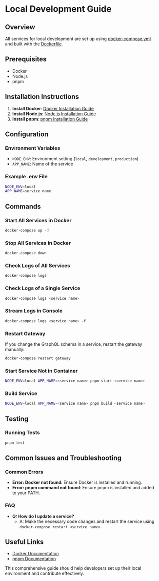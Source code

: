 # Local Development Guide

## Overview

All services for local development are set up using [docker-compose.yml](../docker-compose.yml) and built with the [Dockerfile](../Dockerfile).

## Prerequisites

- Docker
- Node.js
- pnpm

## Installation Instructions

1. **Install Docker**: [Docker Installation Guide](https://docs.docker.com/get-docker/)
2. **Install Node.js**: [Node.js Installation Guide](https://nodejs.org/)
3. **Install pnpm**: [pnpm Installation Guide](https://pnpm.io/installation)

## Configuration

### Environment Variables

- `NODE_ENV`: Environment setting (`local`, `development`, `production`)
- `APP_NAME`: Name of the service

### Example .env File

```sh
NODE_ENV=local
APP_NAME=service_name
```

## Commands

### Start All Services in Docker

```sh
docker-compose up -d
```

### Stop All Services in Docker

```sh
docker-compose down
```

### Check Logs of All Services

```sh
docker-compose logs
```

### Check Logs of a Single Service

```sh
docker-compose logs <service name>
```

### Stream Logs in Console

```sh
docker-compose logs <service name> -f
```

### Restart Gateway

If you change the GraphQL schema in a service, restart the gateway manually:

```sh
docker-compose restart gateway
```

### Start Service Not in Container

```sh
NODE_ENV=local APP_NAME=<service name> pnpm start <service name>
```

### Build Service

```sh
NODE_ENV=local APP_NAME=<service name> pnpm build <service name>
```

## Testing

### Running Tests

```sh
pnpm test
```

## Common Issues and Troubleshooting

### Common Errors

- **Error: Docker not found**: Ensure Docker is installed and running.
- **Error: pnpm command not found**: Ensure pnpm is installed and added to your PATH.

### FAQ

- **Q: How do I update a service?**
  - A: Make the necessary code changes and restart the service using `docker-compose restart <service name>`.

## Useful Links

- [Docker Documentation](https://docs.docker.com/)
- [pnpm Documentation](https://pnpm.io/)

This comprehensive guide should help developers set up their local environment and contribute effectively.
